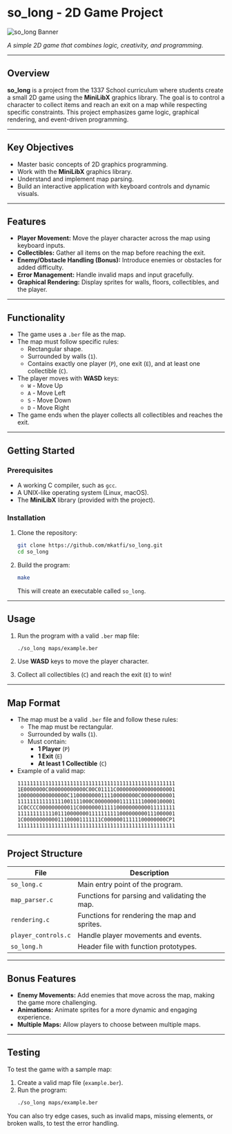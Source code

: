 
# so_long - 2D Game Project  

![so_long Banner](https://github.com/user-attachments/assets/4c385de5-70ed-4d74-b360-d6e9510ee41a)

*A simple 2D game that combines logic, creativity, and programming.*  

---

## Overview  

**so_long** is a project from the 1337 School curriculum where students create a small 2D game using the **MiniLibX** graphics library. The goal is to control a character to collect items and reach an exit on a map while respecting specific constraints. This project emphasizes game logic, graphical rendering, and event-driven programming.  

---

## Key Objectives  

- Master basic concepts of 2D graphics programming.  
- Work with the **MiniLibX** graphics library.  
- Understand and implement map parsing.  
- Build an interactive application with keyboard controls and dynamic visuals.  

---

## Features  

- **Player Movement:** Move the player character across the map using keyboard inputs.  
- **Collectibles:** Gather all items on the map before reaching the exit.  
- **Enemy/Obstacle Handling (Bonus):** Introduce enemies or obstacles for added difficulty.  
- **Error Management:** Handle invalid maps and input gracefully.  
- **Graphical Rendering:** Display sprites for walls, floors, collectibles, and the player.  

---

## Functionality  

- The game uses a `.ber` file as the map.  
- The map must follow specific rules:  
  - Rectangular shape.  
  - Surrounded by walls (`1`).  
  - Contains exactly one player (`P`), one exit (`E`), and at least one collectible (`C`).  
- The player moves with **WASD** keys:  
  - `W` - Move Up  
  - `A` - Move Left  
  - `S` - Move Down  
  - `D` - Move Right  
- The game ends when the player collects all collectibles and reaches the exit.  

---

## Getting Started  

### Prerequisites  

- A working C compiler, such as `gcc`.  
- A UNIX-like operating system (Linux, macOS).  
- The **MiniLibX** library (provided with the project).  

### Installation  

1. Clone the repository:  
   ```bash  
   git clone https://github.com/mkatfi/so_long.git  
   cd so_long  
   ```  

2. Build the program:  
   ```bash  
   make  
   ```  

   This will create an executable called `so_long`.  

---

## Usage  

1. Run the program with a valid `.ber` map file:  
   ```bash  
   ./so_long maps/example.ber  
   ```  

2. Use **WASD** keys to move the player character.  

3. Collect all collectibles (`C`) and reach the exit (`E`) to win!  

---

## Map Format  

- The map must be a valid `.ber` file and follow these rules:  
  - The map must be rectangular.  
  - Surrounded by walls (`1`).  
  - Must contain:  
    - **1 Player** (`P`)  
    - **1 Exit** (`E`)  
    - **At least 1 Collectible** (`C`)  
- Example of a valid map:  
  ```
  111111111111111111111111111111111111111111111111111
  1E0000000C000000000000C00C01111C0000000000000000001
  1000000000000000C1100000000111100000000C00000000001
  111111111111111001111000C00000000111111110000100001
  1C0CCCC000000000011C0000000111110000000000011111111
  111111111111011100000001111111111000000000111000001
  1C0000000000011100001111111C00000011111100000000CP1
  111111111111111111111111111111111111111111111111111  
  ```  

---

## Project Structure  

| File                  | Description                                      |  
|-----------------------|--------------------------------------------------|  
| `so_long.c`           | Main entry point of the program.                 |  
| `map_parser.c`        | Functions for parsing and validating the map.    |  
| `rendering.c`         | Functions for rendering the map and sprites.     |  
| `player_controls.c`   | Handle player movements and events.              |  
| `so_long.h`           | Header file with function prototypes.            |  

---

## Bonus Features  

- **Enemy Movements:** Add enemies that move across the map, making the game more challenging.  
- **Animations:** Animate sprites for a more dynamic and engaging experience.  
- **Multiple Maps:** Allow players to choose between multiple maps.  

---

## Testing  

To test the game with a sample map:  

1. Create a valid map file (`example.ber`).  
2. Run the program:  
   ```bash  
   ./so_long maps/example.ber  
   ```  

You can also try edge cases, such as invalid maps, missing elements, or broken walls, to test the error handling.  
